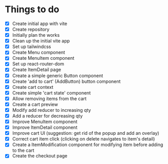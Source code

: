 # Things to do
- [x] Create initial app with vite
- [x] Create repository
- [x] Initially plan the works
- [x] Clean up the initial vite app
- [x] Set up tailwindcss
- [x] Create Menu component
- [x] Create MenuItem component
- [x] Set up react-router-dom
- [x] Create ItemDetail page
- [x] Create a simple generic Button component
- [x] Create 'add to cart' (AddButton) button component
- [x] Create cart context
- [x] Create simple 'cart state' component
- [x] Allow removing items from the cart
- [x] Create a cart preview
- [x] Modify add reducer to increasing qty
- [x] Add a reducer for decreasing qty
- [x] Improve MenuItem component
- [x] Improve ItemDetail component
- [x] Improve cart UI (suggestion: get rid of the popup and add an overlay)
- [x] Correct cart item click (clicking on delete navigates to item's detail)
- [x] Create a ItemModification component for modifying item before adding to the cart
- [x] Create the checkout page
